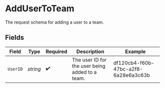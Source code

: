 # AddUserToTeam

The request schema for adding a user to a team.


## Fields

| Field                                           | Type                                            | Required                                        | Description                                     | Example                                         |
| ----------------------------------------------- | ----------------------------------------------- | ----------------------------------------------- | ----------------------------------------------- | ----------------------------------------------- |
| `UserID`                                        | *string*                                        | :heavy_check_mark:                              | The user ID for the user being added to a team. | df120cb4-f60b-47bc-a2f8-6a28e6a3c63b            |